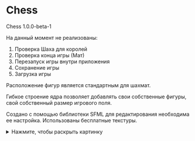 # Chess

Chess 1.0.0-beta-1

На данный момент не реализованы:

1. Проверка Шаха для королей
2. Проверка конца игры (Мат)
3. Перезапуск игры внутри приложения
4. Сохранение игры
5. Загрузка игры 

Расположение фигур является стандартным для шахмат.

Гибкое строение ядра позволяет добавлять свои собственные фигуры, свой собственный размер игрового поля.

Создано с помощью библиотеки SFML для редактирования необходима ее настройка. Использованы бесплатные текстуры.

<details>
  <summary>Нажмите, чтобы раскрыть картинку</summary>
  [https://github.com/xprvtt/Chess/tree/main/AssetGithub/MainWindow.png](https://github.com/xprvtt/Chess/blob/main/AssetGithub/MainWindow.png)
</details>
